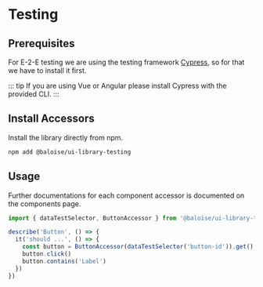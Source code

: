 # Testing

## Prerequisites

For E-2-E testing we are using the testing framework [Cypress](https://www.cypress.io/), so for that we have to install it first.

::: tip
If you are using Vue or Angular please install Cypress with the provided CLI.
:::

## Install Accessors

Install the library directly from npm.

```bash
npm add @baloise/ui-library-testing
```

## Usage

Further documentations for each component accessor is documented on the components page.

```typescript
import { dataTestSelector, ButtonAccessor } from '@baloise/ui-library-testing'

describe('Button', () => {
  it('should ...', () => {
    const button = ButtonAccessor(dataTestSelector('button-id')).get()
    button.click()
    button.contains('Label')
  })
})
```
